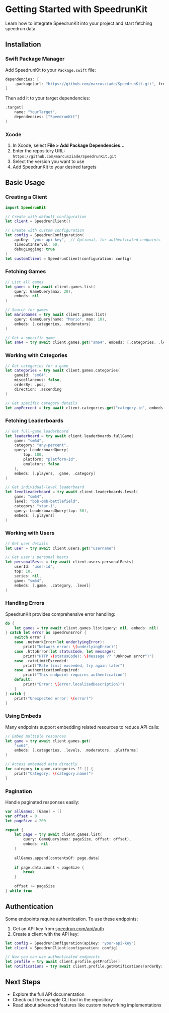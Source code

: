 # Getting Started with SpeedrunKit

Learn how to integrate SpeedrunKit into your project and start fetching speedrun data.

## Installation

### Swift Package Manager

Add SpeedrunKit to your `Package.swift` file:

```swift
dependencies: [
    .package(url: "https://github.com/marcusziade/SpeedrunKit.git", from: "1.0.0")
]
```

Then add it to your target dependencies:

```swift
.target(
    name: "YourTarget",
    dependencies: ["SpeedrunKit"]
)
```

### Xcode

1. In Xcode, select **File > Add Package Dependencies...**
2. Enter the repository URL: `https://github.com/marcusziade/SpeedrunKit.git`
3. Select the version you want to use
4. Add SpeedrunKit to your desired targets

## Basic Usage

### Creating a Client

```swift
import SpeedrunKit

// Create with default configuration
let client = SpeedrunClient()

// Create with custom configuration
let config = SpeedrunConfiguration(
    apiKey: "your-api-key",  // Optional, for authenticated endpoints
    timeoutInterval: 60,
    debugLogging: true
)
let customClient = SpeedrunClient(configuration: config)
```

### Fetching Games

```swift
// List all games
let games = try await client.games.list(
    query: GameQuery(max: 20),
    embeds: nil
)

// Search for games
let marioGames = try await client.games.list(
    query: GameQuery(name: "Mario", max: 10),
    embeds: [.categories, .moderators]
)

// Get a specific game
let sm64 = try await client.games.get("sm64", embeds: [.categories, .levels, .variables])
```

### Working with Categories

```swift
// Get categories for a game
let categories = try await client.games.categories(
    gameId: "sm64",
    miscellaneous: false,
    orderBy: .pos,
    direction: .ascending
)

// Get specific category details
let anyPercent = try await client.categories.get("category-id", embeds: [.game, .variables])
```

### Fetching Leaderboards

```swift
// Get full-game leaderboard
let leaderboard = try await client.leaderboards.fullGame(
    game: "sm64",
    category: "any-percent",
    query: LeaderboardQuery(
        top: 100,
        platform: "platform-id",
        emulators: false
    ),
    embeds: [.players, .game, .category]
)

// Get individual-level leaderboard
let levelLeaderboard = try await client.leaderboards.level(
    game: "sm64",
    level: "bob-omb-battlefield",
    category: "star-1",
    query: LeaderboardQuery(top: 50),
    embeds: [.players]
)
```

### Working with Users

```swift
// Get user details
let user = try await client.users.get("username")

// Get user's personal bests
let personalBests = try await client.users.personalBests(
    userId: "user-id",
    top: 10,
    series: nil,
    game: "sm64",
    embeds: [.game, .category, .level]
)
```

### Handling Errors

SpeedrunKit provides comprehensive error handling:

```swift
do {
    let games = try await client.games.list(query: nil, embeds: nil)
} catch let error as SpeedrunError {
    switch error {
    case .networkError(let underlyingError):
        print("Network error: \(underlyingError)")
    case .httpError(let statusCode, let message):
        print("HTTP \(statusCode): \(message ?? "Unknown error")")
    case .rateLimitExceeded:
        print("Rate limit exceeded, try again later")
    case .authenticationRequired:
        print("This endpoint requires authentication")
    default:
        print("Error: \(error.localizedDescription)")
    }
} catch {
    print("Unexpected error: \(error)")
}
```

### Using Embeds

Many endpoints support embedding related resources to reduce API calls:

```swift
// Embed multiple resources
let game = try await client.games.get(
    "sm64",
    embeds: [.categories, .levels, .moderators, .platforms]
)

// Access embedded data directly
for category in game.categories ?? [] {
    print("Category: \(category.name)")
}
```

### Pagination

Handle paginated responses easily:

```swift
var allGames: [Game] = []
var offset = 0
let pageSize = 200

repeat {
    let page = try await client.games.list(
        query: GameQuery(max: pageSize, offset: offset),
        embeds: nil
    )
    
    allGames.append(contentsOf: page.data)
    
    if page.data.count < pageSize {
        break
    }
    
    offset += pageSize
} while true
```

## Authentication

Some endpoints require authentication. To use these endpoints:

1. Get an API key from [speedrun.com/api/auth](https://www.speedrun.com/api/auth)
2. Create a client with the API key:

```swift
let config = SpeedrunConfiguration(apiKey: "your-api-key")
let client = SpeedrunClient(configuration: config)

// Now you can use authenticated endpoints
let profile = try await client.profile.getProfile()
let notifications = try await client.profile.getNotifications(orderBy: .created, direction: .descending)
```

## Next Steps

- Explore the full API documentation
- Check out the example CLI tool in the repository
- Read about advanced features like custom networking implementations